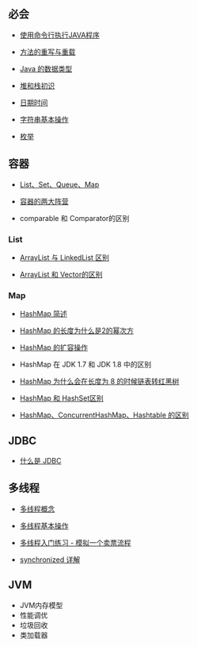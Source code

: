 ## 必会

- [使用命令行执行JAVA程序](基础/必会/使用命令行执行JAVA程序)

- [方法的重写与重载](基础/必会/方法的重写与重载)

- [Java 的数据类型](基础/必会/Java的数据类型)

- [堆和栈初识](基础/必会/堆和栈初识)

- [日期时间](基础/必会/日期时间)

- [字符串基本操作](基础/必会/字符串基本操作)

- [枚举](基础/必会/枚举)



## 容器

- [List、Set、Queue、Map](基础/容器/List、Set、Queue、Map)

- [容器的两大阵营](基础/容器/容器的两大阵营)

- comparable 和 Comparator的区别

### List

- [ArrayList 与 LinkedList 区别](基础/容器/ArrayList与LinkedList区别)

- [ArrayList 和 Vector的区别](基础/容器/ArrayList和Vector的区别) 




### Map

- [HashMap 简述](基础/容器/HashMap简述)
- [HashMap 的长度为什么是2的幂次方](基础/容器/HashMap的长度为什么是2的幂次方)
- [HashMap 的扩容操作](基础/容器/HashMap的扩容操作)
- HashMap 在 JDK 1.7 和 JDK 1.8 中的区别
- [HashMap 为什么会在长度为 8 的时候链表转红黑树](基础/容器/HashMap为什么会在长度为8的时候链表转红黑树)

- [HashMap 和 HashSet区别](基础/容器/HashMap和HashSet区别)

- [HashMap、ConcurrentHashMap、Hashtable 的区别](基础/容器/HashMap、ConcurrentHashMap、Hashtable的区别.md)



## JDBC

- [什么是 JDBC](基础/JDBC/什么是JDBC)



## 多线程

- [多线程概念](基础/多线程/多线程概念.md)

- [多线程基本操作](基础/多线程/多线程基本操作.md)

- [多线程入门练习 - 模拟一个卖票流程](基础/多线程/多线程入门练习-模拟一个卖票流程)

- [synchronized 详解](基础/多线程/synchronized详解)





## JVM

- JVM内存模型
- 性能调优
- 垃圾回收
- 类加载器





